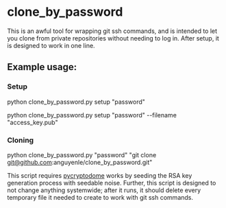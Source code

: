 # clone_by_password
This is an awful tool for wrapping git ssh commands, and is intended to let you clone from private repositories without needing to log in. After setup, it is designed to work in one line.

## Example usage:

### Setup

python clone_by_password.py setup "password"

python clone_by_password.py setup "password" --filename "access_key.pub"

### Cloning
python clone_by_password.py "password" "git clone git@github.com:anguyenle/clone_by_password.git"

This script requires [pycryptodome](https://pycryptodome.readthedocs.io/en/latest/) works by seeding the RSA key generation process with seedable noise. Further, this script is designed to not change anything systemwide; after it runs, it should delete every temporary file it needed to create to work with git ssh commands.
